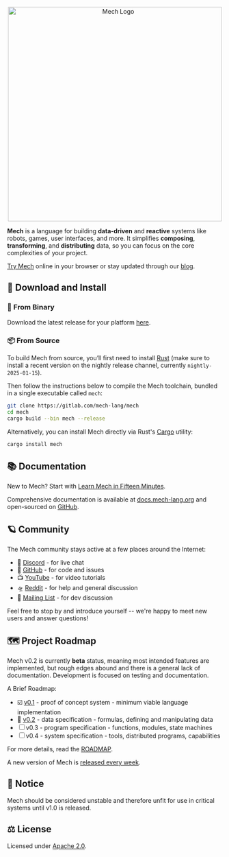 <p align="center">
  <img width="500px" src="https://mech-lang.org/img/logo.png" alt="Mech Logo">
</p>

**Mech** is a language for building **data-driven** and **reactive** systems like robots, games, user interfaces, and more. It simplifies **composing**, **transforming**, and **distributing** data, so you can focus on the core complexities of your project.

[Try Mech](https://try.mech-lang.org) online in your browser or stay updated through our [blog](https://mech-lang.org/blog/).

## 📂 Download and Install

### 💾 From Binary

Download the latest release for your platform [here](https://github.com/mech-lang/mech/releases/latest).

### 📦 From Source

To build Mech from source, you’ll first need to install [Rust](https://www.rust-lang.org/learn/get-started) (make sure to install a recent version on the nightly release channel, currently `nightly-2025-01-15`). 

Then follow the instructions below to compile the Mech toolchain, bundled in a single executable called `mech`:

```bash
git clone https://gitlab.com/mech-lang/mech
cd mech
cargo build --bin mech --release
```

Alternatively, you can install Mech directly via Rust's [Cargo](https://crates.io/crates/mech) utility:

```bash
cargo install mech
```

## 📚 Documentation

New to Mech? Start with [Learn Mech in Fifteen Minutes](https://gitlab.com/mech-lang/docs/-/raw/v0.2-beta/III.guides/MechFifteen.mec).

Comprehensive documentation is available at [docs.mech-lang.org](https://docs.mech-lang.org) and open-sourced on [GitHub](https://github.com/mech-lang/docs).

## 🪐 Community

The Mech community stays active at a few places around the Internet:

- 👾 [Discord](https://discord.gg/asqP25NNTH) - for live chat
- 🐙 [GitHub](https://github.com/mech-lang) - for code and issues
- 📺 [YouTube](https://www.youtube.com/@MechLang) - for video tutorials
- 🛸 [Reddit](https://www.reddit.com/r/mechlang/) - for help and general discussion
- 📧 [Mailing List](https://groups.google.com/g/mechtalk) - for dev discussion

Feel free to stop by and introduce yourself -- we're happy to meet new users and answer questions! 

## 🗺️ Project Roadmap

Mech v0.2 is currently **beta** status, meaning most intended features are implemented, but rough edges abound and there is a general lack of documentation. Development is focused on testing and documentation.

A Brief Roadmap:

- ☑️ [v0.1](https://github.com/mech-lang/mech/tree/v0.1-beta) - proof of concept system - minimum viable language implementation
- 📍 [v0.2](https://github.com/mech-lang/mech/tree/v0.2-beta) - data specification - formulas, defining and manipulating data
- ☐ v0.3 - program specification - functions, modules, state machines
- ☐ v0.4 - system specification - tools, distributed programs, capabilities

For more details, read the [ROADMAP](https://docs.mech-lang.org/IV.design/roadmap.html).

A new version of Mech is [released every week](https://github.com/mech-lang/mech/releases).

## 🐲 Notice

Mech should be considered unstable and therefore unfit for use in critical systems until v1.0 is released.

## ⚖️ License

Licensed under [Apache 2.0](https://www.apache.org/licenses/LICENSE-2.0).